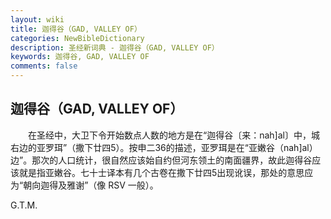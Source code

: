 ```yaml
---
layout: wiki
title: 迦得谷（GAD, VALLEY OF）
categories: NewBibleDictionary
description: 圣经新词典 - 迦得谷（GAD, VALLEY OF）
keywords: 迦得谷, GAD, VALLEY OF
comments: false
---
```


## 迦得谷（GAD, VALLEY OF）

　　在圣经中，大卫下令开始数点人数的地方是在“迦得谷〔来：nah]al〕中，城右边的亚罗珥”（撒下廿四5）。按申二36的描述，亚罗珥是在“亚嫩谷（nah]al）边”。那次的人口统计，很自然应该始自约但河东领土的南面疆界，故此迦得谷应该就是指亚嫩谷。七十士译本有几个古卷在撒下廿四5出现讹误，那处的意思应为“朝向迦得及雅谢”（像 RSV 一般）。

G.T.M.








